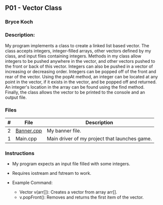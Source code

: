 ## P01 - Vector Class
### Bryce Koch
### Description:

My program implements a class to create a linked list based vector. The class accepts integers, integer-filled arrays,
other vectors defined by my class, and input files containing integers. Methods in my class allow integers to be pushed 
anywhere in the vector, and other vectors pushed to the front or back of this vector. Integers can also be pushed in a
vector of increasing or decreasing order. Integers can be popped off of the front and rear of the vector. Using the popAt
method, an integer can be located at any point in the vector, if it exists in the vector, and be popped off and returned.
An integer's location in the array can be found using the find method. Finally, the class allows the vector to be
printed to the console and an output file. 

### Files

|   #   | File            | Description                                        |
| :---: | --------------- | -------------------------------------------------- |
|   2   | [Banner.cpp](https://github.com/BKoch74/2143-OOP-Koch/blob/main/Assignments/P01/Banner.cpp) | My banner file. |
|   1   | Main.cpp         | Main driver of my project that launches game.      |

### Instructions

- My program expects an input file filled with some integers.
- Requires iostream and fstream to work.

- Example Command:
    - Vector v(arr[]): Creates a vector from array arr[].
    - v.popFront(): Removes and returns the first item of the vector.
